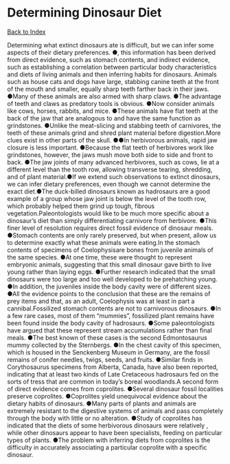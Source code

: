 # Determining Dinosaur Diet
[Back to Index](https://github.com/windows10010/tpoExtractor/blob/master/README.md)

Determining what extinct dinosaurs ate is difficult, but we can infer some aspects of their dietary preferences. ●, this information has been derived from direct evidence, such as stomach contents, and indirect evidence, such as establishing a correlation between particular body characteristics and diets of living animals and then inferring habits for dinosaurs. Animals such as house cats and dogs have large, stabbing canine teeth at the front of the mouth and smaller, equally sharp teeth farther back in their jaws. ●Many of these animals are also armed with sharp claws. ●The advantage of teeth and claws as predatory tools is obvious. ●Now consider animals like cows, horses, rabbits, and mice. ●These animals have flat teeth at the back of the jaw that are analogous to and have the same function as grindstones. ●Unlike the meat-slicing and stabbing teeth of carnivores, the teeth of these animals grind and shred plant material before digestion.More clues exist in other parts of the skull. ●●In herbivorous animals, rapid jaw closure is less important. ●Because the flat teeth of herbivores work like grindstones, however, the jaws mush move both side to side and front to back. ●The jaw joints of many advanced herbivores, such as cows, lie at a different level than the tooth row, allowing transverse tearing, shredding, and of plant material.●If we extend such observations to extinct dinosaurs, we can infer dietary preferences, even though we cannot determine the exact diet.●The duck-billed dinosaurs known as hadrosaurs are a good example of a group whose jaw joint is below the level of the tooth row, which probably helped them grind up tough, fibrous vegetation.Paleontologists would like to be much more specific about a dinosaur’s diet than simply differentiating carnivore from herbivore. ●This finer level of resolution requires direct fossil evidence of dinosaur meals. ●Stomach contents are only rarely preserved, but when present, allow us to determine exactly what these animals were eating.In the stomach contents of specimens of Coelophysisare bones from juvenile animals of the same species. ●At one time, these were thought to represent embryonic animals, suggesting that this small dinosaur gave birth to live young rather than laying eggs. ●Further research indicated that the small dinosaurs were too large and too well developed to be prehatching young. ●In addition, the juveniles inside the body cavity were of different sizes. ●All the evidence points to the conclusion that these are the remains of prey items and that, as an adult, Coelophysis was at least in part a cannibal.Fossilized stomach contents are not to carnivorous dinosaurs. ●In a few rare cases, most of them “mummies”, fossilized plant remains have been found inside the body cavity of hadrosaurs. ●Some paleontologists have argued that these represent stream accumulations rather than final meals. ●The best known of these cases is the second Edmontosaurus mummy collected by the Sternbergs. ●In the chest cavity of this specimen, which is housed in the Senckenberg Museum in Germany, are the fossil remains of conifer needles, twigs, seeds, and fruits. ●Similar finds in Corythosaurus specimens from Alberta, Canada, have also been reported, indicating that at least two kinds of Late Cretaceous hadrosaurs fed on the sorts of tress that are common in today’s boreal woodlands.A second form of direct evidence comes from coprolites. ●Several dinosaur fossil localities preserve coprolites. ●Coprolites yield unequivocal evidence about the dietary habits of dinosaurs. ●Many parts of plants and animals are extremely resistant to the digestive systems of animals and pass completely through the body with little or no alteration. ●Study of coprolites has indicated that the diets of some herbivorous dinosaurs were relatively , while other dinosaurs appear to have been specialists, feeding on particular types of plants. ●The problem with inferring diets from coprolites is the difficulty in accurately associating a particular coprolite with a specific dinosaur.